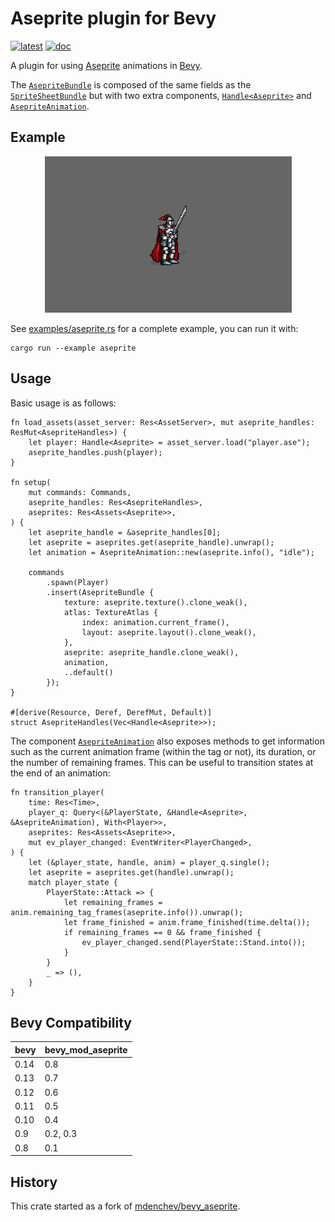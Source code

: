 # Aseprite plugin for Bevy

[![latest]][crates.io] [![doc]][docs.rs]

[latest]: https://img.shields.io/crates/v/bevy_mod_aseprite.svg
[crates.io]: https://crates.io/crates/bevy_mod_aseprite
[doc]: https://docs.rs/bevy_mod_aseprite/badge.svg
[docs.rs]: https://docs.rs/bevy_mod_aseprite

A plugin for using [Aseprite][] animations in [Bevy][].

The [`AsepriteBundle`][aseprite-bundle] is composed of the same fields as the
[`SpriteSheetBundle`][spritesheet-bundle] but with two extra components,
[`Handle<Aseprite>`][aseprite-handle] and [`AsepriteAnimation`][aseprite-anim].

[bevy]: https://bevyengine.org/
[aseprite]: https://www.aseprite.org/
[spritesheet-bundle]: https://docs.rs/bevy/latest/bevy/prelude/struct.SpriteSheetBundle.html
[aseprite-bundle]: https://docs.rs/bevy_mod_aseprite/latest/bevy_mod_aseprite/struct.AsepriteBundle.html
[aseprite-handle]: https://docs.rs/bevy_mod_aseprite/latest/bevy_mod_aseprite/struct.Aseprite.html
[aseprite-anim]: https://docs.rs/bevy_mod_aseprite/latest/bevy_mod_aseprite/struct.AsepriteAnimation.html

## Example

<p align="center">
    <img src="assets/player.gif" width="395" height="250" alt="Aseprite Example" />
</p>

See [examples/aseprite.rs][example-aseprite] for a complete example, you can run it with:

```ignore
cargo run --example aseprite
```

[example-aseprite]: https://github.com/lerouxrgd/bevy_mod_aseprite/blob/master/examples/aseprite.rs

## Usage

Basic usage is as follows:

```rust,ignore
fn load_assets(asset_server: Res<AssetServer>, mut aseprite_handles: ResMut<AsepriteHandles>) {
    let player: Handle<Aseprite> = asset_server.load("player.ase");
    aseprite_handles.push(player);
}

fn setup(
    mut commands: Commands,
    aseprite_handles: Res<AsepriteHandles>,
    aseprites: Res<Assets<Aseprite>>,
) {
    let aseprite_handle = &aseprite_handles[0];
    let aseprite = aseprites.get(aseprite_handle).unwrap();
    let animation = AsepriteAnimation::new(aseprite.info(), "idle");

    commands
        .spawn(Player)
        .insert(AsepriteBundle {
            texture: aseprite.texture().clone_weak(),
            atlas: TextureAtlas {
                index: animation.current_frame(),
                layout: aseprite.layout().clone_weak(),
            },
            aseprite: aseprite_handle.clone_weak(),
            animation,
            ..default()
        });
}

#[derive(Resource, Deref, DerefMut, Default)]
struct AsepriteHandles(Vec<Handle<Aseprite>>);
```

The component [`AsepriteAnimation`][aseprite-anim] also exposes methods to get
information such as the current animation frame (within the tag or not), its duration,
or the number of remaining frames. This can be useful to transition states at the end of
an animation:

```rust,ignore
fn transition_player(
    time: Res<Time>,
    player_q: Query<(&PlayerState, &Handle<Aseprite>, &AsepriteAnimation), With<Player>>,
    aseprites: Res<Assets<Aseprite>>,
    mut ev_player_changed: EventWriter<PlayerChanged>,
) {
    let (&player_state, handle, anim) = player_q.single();
    let aseprite = aseprites.get(handle).unwrap();
    match player_state {
        PlayerState::Attack => {
            let remaining_frames = anim.remaining_tag_frames(aseprite.info()).unwrap();
            let frame_finished = anim.frame_finished(time.delta());
            if remaining_frames == 0 && frame_finished {
                ev_player_changed.send(PlayerState::Stand.into());
            }
        }
        _ => (),
    }
}
```

## Bevy Compatibility

| **bevy** | **bevy_mod_aseprite** |
|----------|-----------------------|
| 0.14     | 0.8                   |
| 0.13     | 0.7                   |
| 0.12     | 0.6                   |
| 0.11     | 0.5                   |
| 0.10     | 0.4                   |
| 0.9      | 0.2, 0.3              |
| 0.8      | 0.1                   |

## History

This crate started as a fork of [mdenchev/bevy_aseprite][].

[mdenchev/bevy_aseprite]: https://github.com/mdenchev/bevy_aseprite
